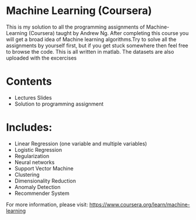 # Machine Learning (Coursera)
This is my solution to all the programming assignments of Machine-Learning (Coursera) taught by Andrew Ng. After completing this course you will get a broad idea of Machine learning algorithms.Try to solve all the assignments by yourself first, but if you get stuck somewhere then feel free to browse the code. This is all written in matlab. The datasets are also uploaded with the excercises

# Contents

* Lectures Slides
* Solution to programming assignment

# Includes:

* Linear Regression (one variable and multiple variables)
* Logistic Regression
* Regularization
* Neural networks
* Support Vector Machine
* Clustering
* Dimensionality Reduction
* Anomaly Detection
* Recommender System

For more information, please visit: https://www.coursera.org/learn/machine-learning
